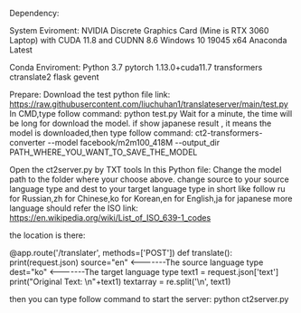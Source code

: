 Dependency:

System Eviroment:
NVIDIA Discrete Graphics Card (Mine is RTX 3060 Laptop) with CUDA 11.8 and CUDNN 8.6
Windows 10 19045 x64
Anaconda Latest

Conda Enviroment:
Python 3.7
pytorch 1.13.0+cuda11.7
transformers
ctranslate2
flask
gevent

Prepare:
Download the test python file link: https://raw.githubusercontent.com/liuchuhan1/translateserver/main/test.py
In CMD,type follow command:
python test.py
Wait for a minute, the time will be long for download the model.
if show japanese result , it means the model is downloaded,then type follow command:
ct2-transformers-converter --model facebook/m2m100_418M --output_dir PATH_WHERE_YOU_WANT_TO_SAVE_THE_MODEL


Open the ct2server.py by TXT tools
In this Python file:
Change the model path to the folder where your choose above.
change source to your source language type and dest to your target language type in short like follow
ru for Russian,zh for Chinese,ko for Korean,en for English,ja for japanese
more language should refer the ISO link: https://en.wikipedia.org/wiki/List_of_ISO_639-1_codes

the location is there:

@app.route('/translater', methods=['POST'])
    def translate():
        print(request.json)
        source="en" <-------The source language type
        dest="ko"   <-------The target language type
        text1 = request.json['text']
        print("Original Text: \n"+text1)
        textarray = re.split('\n', text1)



then you can type follow command to start the server:
python ct2server.py
